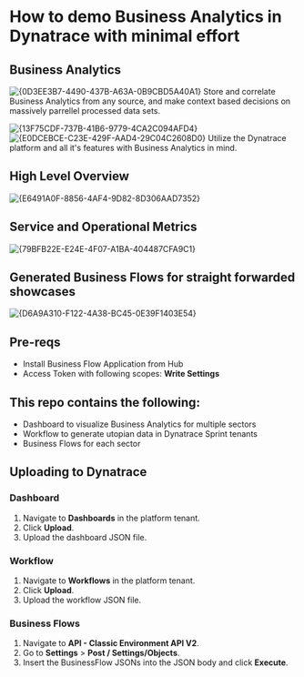 # How to demo Business Analytics in Dynatrace with minimal effort

## Business Analytics
![{0D3EE3B7-4490-437B-A63A-0B9CBD5A40A1}](https://github.com/user-attachments/assets/78b1cd38-bbc1-4340-b97d-aa2ad8fdb9fd)
Store and correlate Business Analytics from any source, and make context based decisions on massively parrellel processed data sets.

![{13F75CDF-737B-41B6-9779-4CA2C094AFD4}](https://github.com/user-attachments/assets/31214cd9-863a-45ef-9815-e4ad2f0bac54)
![{E0DCEBCE-C23E-429F-AAD4-29C04C2608D0}](https://github.com/user-attachments/assets/eb493c54-e8a4-4002-93b2-4bf012fb8935)
Utilize the Dynatrace platform and all it's features with Business Analytics in mind.

## High Level Overview
![{E6491A0F-8856-4AF4-9D82-8D306AAD7352}](https://github.com/user-attachments/assets/0acd614f-ffa8-4ce7-89c9-00e3c325efdf)

## Service and Operational Metrics
![{79BFB22E-E24E-4F07-A1BA-404487CFA9C1}](https://github.com/user-attachments/assets/89ccd1cd-1398-47ef-8fe6-6bcad7f4925f)

## Generated Business Flows for straight forwarded showcases
![{D6A9A310-F122-4A38-BC45-0E39F1403E54}](https://github.com/user-attachments/assets/8120d8dd-4ba2-4969-ae8b-3ba6cd7131fa)


## Pre-reqs
- Install Business Flow Application from Hub
- Access Token with following scopes: **Write Settings**

## This repo contains the following:
- Dashboard to visualize Business Analytics for multiple sectors
- Workflow to generate utopian data in Dynatrace Sprint tenants
- Business Flows for each sector

## Uploading to Dynatrace

### Dashboard
1. Navigate to **Dashboards** in the platform tenant.
2. Click **Upload**.
3. Upload the dashboard JSON file.

### Workflow
1. Navigate to **Workflows** in the platform tenant.
2. Click **Upload**.
3. Upload the workflow JSON file.

### Business Flows
1. Navigate to **API - Classic Environment API V2**.
2. Go to **Settings** > **Post / Settings/Objects**.
3. Insert the BusinessFlow JSONs into the JSON body and click **Execute**.
